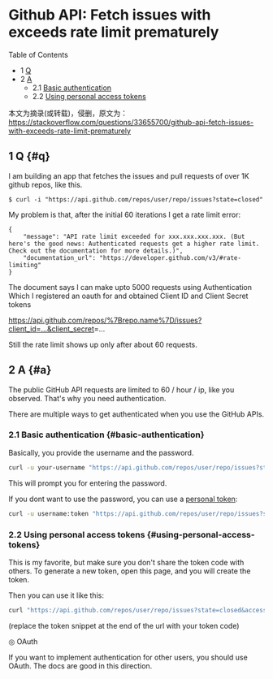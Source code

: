 # Github API: Fetch issues with exceeds rate limit prematurely


<div class="ox-hugo-toc toc has-section-numbers">

<div class="heading">Table of Contents</div>

- <span class="section-num">1</span> [Q](#q)
- <span class="section-num">2</span> [A](#a)
    - <span class="section-num">2.1</span> [Basic authentication](#basic-authentication)
    - <span class="section-num">2.2</span> [Using personal access tokens](#using-personal-access-tokens)

</div>
<!--endtoc-->


本文为摘录(或转载)，侵删，原文为： https://stackoverflow.com/questions/33655700/github-api-fetch-issues-with-exceeds-rate-limit-prematurely



## <span class="section-num">1</span> Q {#q}

I am building an app that fetches the issues and pull requests of over 1K github repos, like this.

```text
$ curl -i "https://api.github.com/repos/user/repo/issues?state=closed"
```

My problem is that, after the initial 60 iterations I get a rate limit error:

```json-ts
{
    "message": "API rate limit exceeded for xxx.xxx.xxx.xxx. (But here's the good news: Authenticated requests get a higher rate limit. Check out the documentation for more details.)",
    "documentation_url": "https://developer.github.com/v3/#rate-limiting"
}
```

The document says I can make upto 5000 requests using Authentication Which I registered an oauth for and obtained Client
ID and Client Secret tokens

<https://api.github.com/repos/%7Brepo.name%7D/issues?client_id=...&client_secret>=&#x2026;

Still the rate limit shows up only after about 60 requests.


## <span class="section-num">2</span> A {#a}

The public GitHub API requests are limited to 60 / hour / ip, like you observed. That's why you need authentication.

There are multiple ways to get authenticated when you use the GitHub APIs.


### <span class="section-num">2.1</span> Basic authentication {#basic-authentication}

Basically, you provide the username and the password.

```sh
curl -u your-username "https://api.github.com/repos/user/repo/issues?state=closed"
```

This will prompt you for entering the password.

If you dont want to use the password, you can use a [personal token](https://docs.github.com/en/rest/authentication/authenticating-to-the-rest-api?apiVersion=2022-11-28):

```sh
curl -u username:token "https://api.github.com/repos/user/repo/issues?state=closed"
```


### <span class="section-num">2.2</span> Using personal access tokens {#using-personal-access-tokens}

This is my favorite, but make sure you don't share the token code with others. To generate a new token, open this page,
and you will create the token.

Then you can use it like this:

```sh
curl "https://api.github.com/repos/user/repo/issues?state=closed&access_token=token"
```

(replace the token snippet at the end of the url with your token code)

◎ OAuth

If you want to implement authentication for other users, you should use OAuth. The docs are good in this direction.

